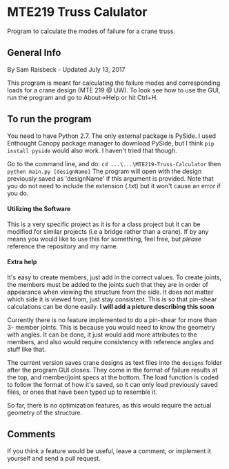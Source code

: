 # MTE219 Truss Calulator
Program to calculate the modes of failure for a crane truss.

## General Info
By Sam Raisbeck - Updated July 13, 2017

This program is meant for calculating the failure modes and corresponding
loads for a crane design (MTE 219 @ UW). To look see how to use the GUI, run
the program and go to About->Help or hit Ctrl+H.

## To run the program
You need to have Python 2.7. The only external package is PySide. I used Enthought Canopy package manager
to download PySide, but I think `pip install pyside` would also work. I haven't tried that though.

Go to the command line, and do: `cd ...\...\MTE219-Truss-Calculator` then `python main.py [designName]`
The program will open with the design previously saved as 'designName' if this argument is provided.
Note that you do not need to include the extension (.txt) but it won't cause an error if you do.

#### Utilizing the Software

This is a very specific project as it is for a class project but it can
be modified for similar projects (i.e a bridge rather than a crane).
If by any means you would like to use this for something, feel free, but
*please* reference the repository and my name.

#### Extra help

It's easy to create members, just add in the correct values. To create joints,
the members must be added to the joints such that they are in order of
appearance when viewing the structure from the side. It does not matter which
side it is viewed from, just stay consistent. This is so that pin-shear
calculations can be done easily.
**I will add a picture describing this soon**

Currently there is no feature implemented to do a pin-shear for more than 3-
member joints. This is because you would need to know the geometry with angles.
It can be done, it just would add more attributes to the members, and also would
require consistency with reference angles and stuff like that.

The current version saves crane designs as text files into the `designs` folder after the program GUI closes.
They come in the format of failure results at the top, and member/joint specs at the
bottom. The load function is coded to follow the format of how it's saved, so it can only
load previously saved files, or ones that have been typed up to resemble it.

So far, there is no optimization features, as this would require the actual
geometry of the structure.

## Comments
If you think a feature would be useful, leave a comment, or implement it
yourself and send a pull request.
